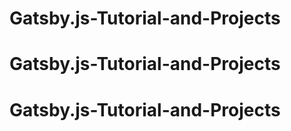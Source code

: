 # Gatsby.js-Tutorial-and-Projects
# Gatsby.js-Tutorial-and-Projects
# Gatsby.js-Tutorial-and-Projects
